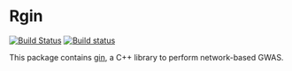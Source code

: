 # Rgin
[![Build Status](https://travis-ci.org/hclimente/Rgin.svg?branch=master)](https://travis-ci.org/hclimente/Rgin)
[![Build status](https://ci.appveyor.com/api/projects/status/lrhu6hwcnt43pwy8?svg=true)](https://ci.appveyor.com/project/hclimente/rgin)

This package contains [gin](https://github.com/hclimente/gin), a C++ library to perform network-based GWAS.
